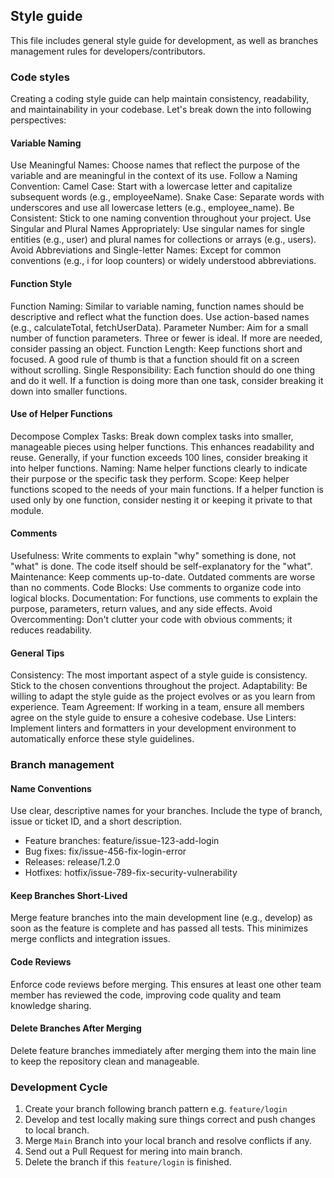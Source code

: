 ## Style guide

This file includes general style guide for development, as well as branches management rules for developers/contributors.

### Code styles

Creating a coding style guide can help maintain consistency, readability, and maintainability in your codebase. Let's break down the into following perspectives:

#### Variable Naming
Use Meaningful Names: Choose names that reflect the purpose of the variable and are meaningful in the context of its use.
Follow a Naming Convention:
Camel Case: Start with a lowercase letter and capitalize subsequent words (e.g., employeeName).
Snake Case: Separate words with underscores and use all lowercase letters (e.g., employee_name).
Be Consistent: Stick to one naming convention throughout your project.
Use Singular and Plural Names Appropriately: Use singular names for single entities (e.g., user) and plural names for collections or arrays (e.g., users).
Avoid Abbreviations and Single-letter Names: Except for common conventions (e.g., i for loop counters) or widely understood abbreviations.

#### Function Style
Function Naming: Similar to variable naming, function names should be descriptive and reflect what the function does. Use action-based names (e.g., calculateTotal, fetchUserData).
Parameter Number: Aim for a small number of function parameters. Three or fewer is ideal. If more are needed, consider passing an object.
Function Length: Keep functions short and focused. A good rule of thumb is that a function should fit on a screen without scrolling.
Single Responsibility: Each function should do one thing and do it well. If a function is doing more than one task, consider breaking it down into smaller functions.

#### Use of Helper Functions
Decompose Complex Tasks: Break down complex tasks into smaller, manageable pieces using helper functions. This enhances readability and reuse. Generally, if your function exceeds 100 lines, consider breaking it into helper functions.
Naming: Name helper functions clearly to indicate their purpose or the specific task they perform.
Scope: Keep helper functions scoped to the needs of your main functions. If a helper function is used only by one function, consider nesting it or keeping it private to that module.

#### Comments
Usefulness: Write comments to explain "why" something is done, not "what" is done. The code itself should be self-explanatory for the "what".
Maintenance: Keep comments up-to-date. Outdated comments are worse than no comments.
Code Blocks: Use comments to organize code into logical blocks.
Documentation: For functions, use comments to explain the purpose, parameters, return values, and any side effects.
Avoid Overcommenting: Don't clutter your code with obvious comments; it reduces readability.

#### General Tips
Consistency: The most important aspect of a style guide is consistency. Stick to the chosen conventions throughout the project.
Adaptability: Be willing to adapt the style guide as the project evolves or as you learn from experience.
Team Agreement: If working in a team, ensure all members agree on the style guide to ensure a cohesive codebase.
Use Linters: Implement linters and formatters in your development environment to automatically enforce these style guidelines.

### Branch management

#### Name Conventions

Use clear, descriptive names for your branches. Include the type of branch, issue or ticket ID, and a short description.

- Feature branches: feature/issue-123-add-login
- Bug fixes: fix/issue-456-fix-login-error
- Releases: release/1.2.0
- Hotfixes: hotfix/issue-789-fix-security-vulnerability

#### Keep Branches Short-Lived

Merge feature branches into the main development line (e.g., develop) as soon as the feature is complete and has passed all tests. This minimizes merge conflicts and integration issues.

#### Code Reviews

Enforce code reviews before merging. This ensures at least one other team member has reviewed the code, improving code quality and team knowledge sharing.

#### Delete Branches After Merging

Delete feature branches immediately after merging them into the main line to keep the repository clean and manageable.

### Development Cycle

1. Create your branch following branch pattern e.g. `feature/login`
2. Develop and test locally making sure things correct and push changes to local branch.
3. Merge `Main` Branch into your local branch and resolve conflicts if any.
4. Send out a Pull Request for mering into main branch.
5. Delete the branch if this `feature/login` is finished.
